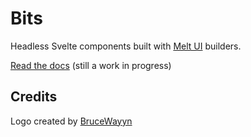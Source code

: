 # Bits

Headless Svelte components built with [Melt UI](https://melt-ui.com) builders.

[Read the docs](https://bits-ui.com) (still a work in progress)

## Credits

Logo created by [BruceWayyn](https://github.com/brucewayyn)
